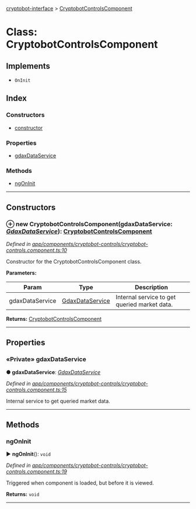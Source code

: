 [cryptobot-interface](../README.md) > [CryptobotControlsComponent](../classes/cryptobotcontrolscomponent.md)



# Class: CryptobotControlsComponent

## Implements

* `OnInit`

## Index

### Constructors

* [constructor](cryptobotcontrolscomponent.md#markdown-header-constructor)


### Properties

* [gdaxDataService](cryptobotcontrolscomponent.md#markdown-header-private-gdaxdataservice)


### Methods

* [ngOnInit](cryptobotcontrolscomponent.md#markdown-header-ngoninit)



---
## Constructors



### ⊕ **new CryptobotControlsComponent**(gdaxDataService: *[GdaxDataService](gdaxdataservice.md)*): [CryptobotControlsComponent](cryptobotcontrolscomponent.md)


*Defined in [app/components/cryptobot-controls/cryptobot-controls.component.ts:10](https://github.com/WilliamRADFunk/cryptobot-interface/blob/2cb1c49/src/app/components/cryptobot-controls/cryptobot-controls.component.ts#L10)*



Constructor for the CryptobotControlsComponent class.


**Parameters:**

| Param | Type | Description |
| ------ | ------ | ------ |
| gdaxDataService | [GdaxDataService](gdaxdataservice.md)   |  Internal service to get queried market data. |





**Returns:** [CryptobotControlsComponent](cryptobotcontrolscomponent.md)

---


## Properties


### «Private» gdaxDataService

**●  gdaxDataService**:  *[GdaxDataService](gdaxdataservice.md)* 

*Defined in [app/components/cryptobot-controls/cryptobot-controls.component.ts:15](https://github.com/WilliamRADFunk/cryptobot-interface/blob/2cb1c49/src/app/components/cryptobot-controls/cryptobot-controls.component.ts#L15)*



Internal service to get queried market data.




___


## Methods


###  ngOnInit

► **ngOnInit**(): `void`



*Defined in [app/components/cryptobot-controls/cryptobot-controls.component.ts:19](https://github.com/WilliamRADFunk/cryptobot-interface/blob/2cb1c49/src/app/components/cryptobot-controls/cryptobot-controls.component.ts#L19)*



Triggered when component is loaded, but before it is viewed.




**Returns:** `void`





___


